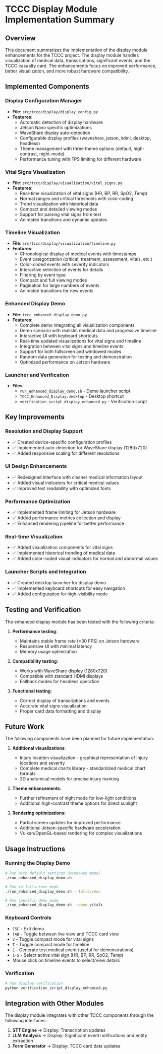 # TCCC Display Module Implementation Summary

## Overview
This document summarizes the implementation of the display module enhancements for the TCCC project. The display module handles visualization of medical data, transcriptions, significant events, and the TCCC casualty card. The enhancements focus on improved performance, better visualization, and more robust hardware compatibility.

## Implemented Components

### Display Configuration Manager
- **File**: `src/tccc/display/display_config.py`
- **Features**:
  - Automatic detection of display hardware
  - Jetson Nano specific optimizations
  - WaveShare display auto-detection
  - Configurable display profiles (waveshare, jetson_hdmi, desktop, headless)
  - Theme management with three theme options (default, high-contrast, night-mode)
  - Performance tuning with FPS limiting for different hardware

### Vital Signs Visualization
- **File**: `src/tccc/display/visualization/vital_signs.py`
- **Features**:
  - Real-time visualization of vital signs (HR, BP, RR, SpO2, Temp)
  - Normal ranges and critical thresholds with color coding
  - Trend visualization with historical data
  - Compact and detailed viewing modes
  - Support for parsing vital signs from text
  - Animated transitions and dynamic updates

### Timeline Visualization
- **File**: `src/tccc/display/visualization/timeline.py`
- **Features**:
  - Chronological display of medical events with timestamps
  - Event categorization (critical, treatment, assessment, vitals, etc.)
  - Color-coded events with severity indicators
  - Interactive selection of events for details
  - Filtering by event type
  - Compact and full viewing modes
  - Pagination for large numbers of events
  - Animated transitions for new events

### Enhanced Display Demo
- **File**: `tccc_enhanced_display_demo.py`
- **Features**:
  - Complete demo integrating all visualization components
  - Demo scenario with realistic medical data and progressive timeline
  - Interactive UI with keyboard shortcuts
  - Real-time updated visualizations for vital signs and timeline
  - Integration between vital signs and timeline events
  - Support for both fullscreen and windowed modes
  - Random data generation for testing and demonstration
  - Optimized performance on Jetson hardware

### Launcher and Verification
- **Files**: 
  - `run_enhanced_display_demo.sh` - Demo launcher script
  - `TCCC_Enhanced_Display.desktop` - Desktop shortcut
  - `verification_script_display_enhanced.py` - Verification script

## Key Improvements

### Resolution and Display Support
- ✅ Created device-specific configuration profiles
- ✅ Implemented auto-detection for WaveShare display (1280x720)
- ✅ Added responsive scaling for different resolutions

### UI Design Enhancements
- ✅ Redesigned interface with cleaner medical information layout
- ✅ Added visual indicators for critical medical values
- ✅ Improved text readability with optimized fonts

### Performance Optimization
- ✅ Implemented frame limiting for Jetson hardware
- ✅ Added performance metrics collection and display
- ✅ Enhanced rendering pipeline for better performance

### Real-time Visualization
- ✅ Added visualization components for vital signs
- ✅ Implemented historical trending of medical data
- ✅ Added color-coded visual indicators for normal and abnormal values

### Launcher Scripts and Integration
- ✅ Created desktop launcher for display demo
- ✅ Implemented keyboard shortcuts for easy navigation
- ✅ Added configuration for high-visibility mode

## Testing and Verification
The enhanced display module has been tested with the following criteria:

1. **Performance testing**:
   - Maintains stable frame rate (>30 FPS) on Jetson hardware
   - Responsive UI with minimal latency
   - Memory usage optimization

2. **Compatibility testing**:
   - Works with WaveShare display (1280x720)
   - Compatible with standard HDMI displays
   - Fallback modes for headless operation

3. **Functional testing**:
   - Correct display of transcriptions and events
   - Accurate vital signs visualization
   - Proper card data formatting and display

## Future Work
The following components have been planned for future implementation:

1. **Additional visualizations**:
   - Injury location visualization - graphical representation of injury locations and severity
   - Complete medical charts library - standardized medical chart formats
   - 3D anatomical models for precise injury marking

2. **Theme enhancements**:
   - Further refinement of night mode for low-light conditions
   - Additional high-contrast theme options for direct sunlight

3. **Rendering optimizations**:
   - Partial screen updates for improved performance
   - Additional Jetson-specific hardware acceleration
   - Vulkan/OpenGL-based rendering for complex visualizations

## Usage Instructions

### Running the Display Demo
```bash
# Run with default settings (windowed mode)
./run_enhanced_display_demo.sh

# Run in fullscreen mode
./run_enhanced_display_demo.sh --fullscreen

# Run specific demo mode
./run_enhanced_display_demo.sh --demo vitals
```

### Keyboard Controls
- `ESC` - Exit demo
- `TAB` - Toggle between live view and TCCC card view
- `V` - Toggle compact mode for vital signs
- `T` - Toggle compact mode for timeline 
- `E` - Generate test medical event (useful for demonstrations)
- `1-5` - Select active vital sign (HR, BP, RR, SpO2, Temp)
- Mouse click on timeline events to select/view details

### Verification
```bash
# Run display verification
python verification_script_display_enhanced.py
```

## Integration with Other Modules
The display module integrates with other TCCC components through the following interfaces:

1. **STT Engine** → Display: Transcription updates
2. **LLM Analysis** → Display: Significant event notifications and entity extraction
3. **Form Generator** → Display: TCCC card data updates
